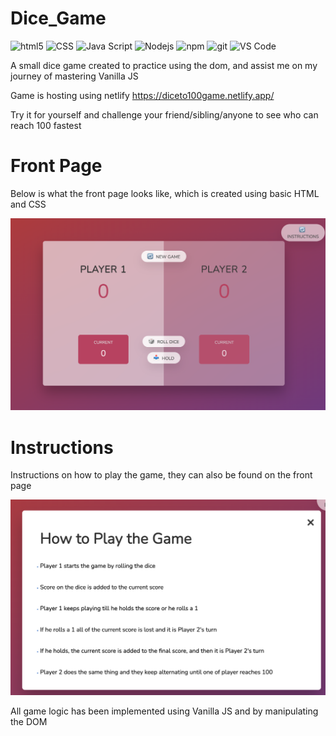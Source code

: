 # Dice_Game

<p>
  <img alt="html5" src="https://img.shields.io/badge/-HTML5-E34F26?style=flat-square&logo=html5&logoColor=white" />
  <img alt="CSS" src="https://img.shields.io/badge/-CSS-764ABC?style=flat-square&logo=CSS3&logoColor=white" />
  <img alt="Java Script" src="https://img.shields.io/badge/-Java_Script-F7DF1E?style=flat-square&logo=javascript&logoColor=white" />
  <img alt="Nodejs" src="https://img.shields.io/badge/-Nodejs-43853d?style=flat-square&logo=Node.js&logoColor=white" />
  <img alt="npm" src="https://img.shields.io/badge/-NPM-CB3837?style=flat-square&logo=npm&logoColor=white" />
  <img alt="git" src="https://img.shields.io/badge/-Git-F05032?style=flat-square&logo=git&logoColor=white" />
  <img alt="VS Code" src="https://img.shields.io/badge/-VS_Code-007ACC?style=flat-square&logo=visual-studio-code&logoColor=white" /> 
  </p>

A small dice game created to practice using the dom, and assist me on my journey of mastering Vanilla JS

Game is hosting using netlify https://diceto100game.netlify.app/

Try it for yourself and challenge your friend/sibling/anyone to see who can reach 100 fastest 

# Front Page
Below is what the front page looks like, which is created using basic HTML and CSS



![](images/FrontPage.png)


# Instructions
Instructions on how to play the game, they can also be found on the front page

![](images/Instructions.png)

All game logic has been implemented using Vanilla JS and by manipulating the DOM
